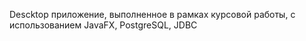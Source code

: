Descktop приложение, выполненное в рамках курсовой работы, с использованием JavaFX, PostgreSQL, JDBC
